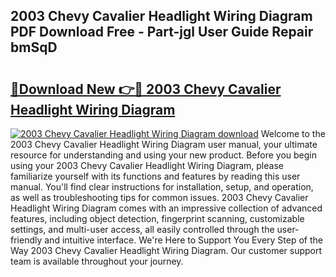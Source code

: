 ## 2003 Chevy Cavalier Headlight Wiring Diagram PDF Download Free - Part-jgl User Guide Repair bmSqD

# <h2><a href="http://dfly328.blite.top/?on=2003+Chevy+Cavalier+Headlight+Wiring+Diagram">🔗Download New 👉🔴 2003 Chevy Cavalier Headlight Wiring Diagram</a></h2>

[![2003 Chevy Cavalier Headlight Wiring Diagram download](https://i.imgur.com/lujVjoI.png)](http://dfly328.blite.top/?on=2003+Chevy+Cavalier+Headlight+Wiring+Diagram)
Welcome to the 2003 Chevy Cavalier Headlight Wiring Diagram user manual, your ultimate resource for understanding and using your new product. Before you begin using your 2003 Chevy Cavalier Headlight Wiring Diagram, please familiarize yourself with its functions and features by reading this user manual. You'll find clear instructions for installation, setup, and operation, as well as troubleshooting tips for common issues. 2003 Chevy Cavalier Headlight Wiring Diagram comes with an impressive collection of advanced features, including object detection, fingerprint scanning, customizable settings, and multi-user access, all easily controlled through the user-friendly and intuitive interface. We're Here to Support You Every Step of the Way 2003 Chevy Cavalier Headlight Wiring Diagram. Our customer support team is available throughout your journey.
